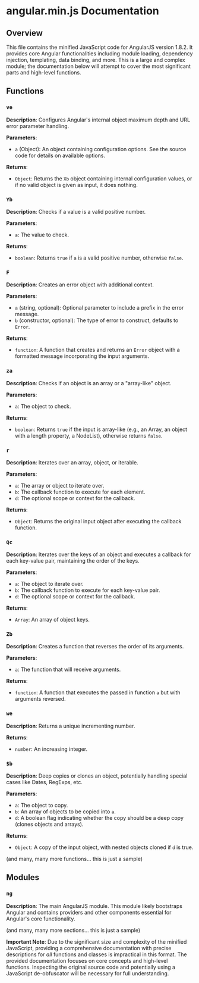 # angular.min.js Documentation

## Overview

This file contains the minified JavaScript code for AngularJS version 1.8.2.  It provides core Angular functionalities including module loading, dependency injection, templating, data binding, and more.  This is a large and complex module; the documentation below will attempt to cover the most significant parts and high-level functions.


## Functions

### `ve`

**Description**:  Configures Angular's internal object maximum depth and URL error parameter handling.

**Parameters**:
- `a` (Object): An object containing configuration options.  See the source code for details on available options.

**Returns**:
- `Object`: Returns the `Xb` object containing internal configuration values, or if no valid object is given as input, it does nothing.



### `Yb`

**Description**: Checks if a value is a valid positive number.

**Parameters**:
- `a`: The value to check.

**Returns**:
- `boolean`: Returns `true` if `a` is a valid positive number, otherwise `false`.



### `F`

**Description**: Creates an error object with additional context.

**Parameters**:
- `a` (string, optional): Optional parameter to include a prefix in the error message.
- `b` (constructor, optional): The type of error to construct, defaults to `Error`.

**Returns**:
- `function`: A function that creates and returns an `Error` object with a formatted message incorporating the input arguments.



### `za`

**Description**: Checks if an object is an array or a "array-like" object.

**Parameters**:
- `a`: The object to check.

**Returns**:
- `boolean`: Returns `true` if the input is array-like (e.g., an Array, an object with a length property, a NodeList), otherwise returns `false`.



### `r`

**Description**: Iterates over an array, object, or iterable.

**Parameters**:
- `a`: The array or object to iterate over.
- `b`: The callback function to execute for each element.
- `d`: The optional scope or context for the callback.

**Returns**:
- `Object`: Returns the original input object after executing the callback function.


### `Qc`

**Description**: Iterates over the keys of an object and executes a callback for each key-value pair, maintaining the order of the keys.

**Parameters**:
- `a`: The object to iterate over.
- `b`: The callback function to execute for each key-value pair.
- `d`: The optional scope or context for the callback.


**Returns**:
- `Array`: An array of object keys.


### `Zb`


**Description**:  Creates a function that reverses the order of its arguments.

**Parameters**:
- `a`: The function that will receive arguments.


**Returns**:
- `function`: A function that executes the passed in function `a` but with arguments reversed.



### `we`

**Description**: Returns a unique incrementing number.

**Returns**:
- `number`:  An increasing integer.



### `$b`

**Description**:  Deep copies or clones an object, potentially handling special cases like Dates, RegExps, etc.

**Parameters**:
- `a`: The object to copy.
- `b`: An array of objects to be copied into `a`.
- `d`: A boolean flag indicating whether the copy should be a deep copy (clones objects and arrays).


**Returns**:
- `Object`: A copy of the input object, with nested objects cloned if `d` is true.  


(and many, many more functions... this is just a sample)

## Modules


### `ng`
**Description**:  The main AngularJS module.  This module likely bootstraps Angular and contains providers and other components essential for Angular's core functionality.


(and many, many more sections... this is just a sample)


**Important Note**: Due to the significant size and complexity of the minified JavaScript, providing a comprehensive documentation with precise descriptions for *all* functions and classes is impractical in this format. The provided documentation focuses on core concepts and high-level functions.  Inspecting the original source code and potentially using a JavaScript de-obfuscator will be necessary for full understanding.